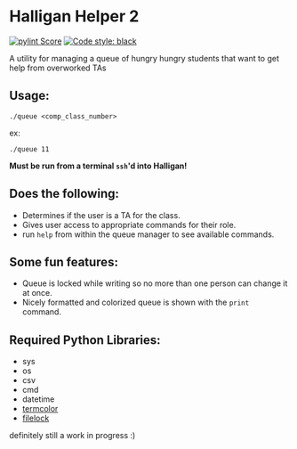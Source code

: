 # Halligan Helper 2
[![pylint Score](https://mperlet.github.io/pybadge/badges/9.66.svg)](https://github.com/PyCQA/pylint)
[![Code style: black](https://img.shields.io/badge/code%20style-black-000000.svg)](https://github.com/psf/black)

A utility for managing a queue of hungry hungry students that want to get help from overworked TAs

## Usage: 
    
    ./queue <comp_class_number>

ex: 

    ./queue 11

**Must be run from a terminal `ssh`'d into Halligan!**

## Does the following:
-  Determines if the user is a TA for the class.
- Gives user access to appropriate commands for their role.
- run `help` from within the queue manager to see available commands.

## Some fun features:
- Queue is locked while writing so no more than one person can change it at once.
- Nicely formatted and colorized queue is shown with the `print` command.

## Required Python Libraries:
- sys
- os
- csv
- cmd
- datetime
- [termcolor](https://pypi.org/project/termcolor/)
- [filelock](https://py-filelock.readthedocs.io/en/latest/api.html)

definitely still a work in progress :)
